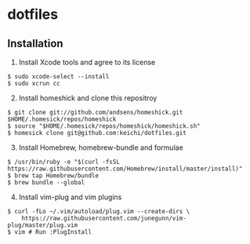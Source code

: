 # dotfiles

## Installation

1. Install Xcode tools and agree to its license
```
$ sudo xcode-select --install
$ sudo xcrun cc
```

2. Install homeshick and clone this repositroy
```
$ git clone git://github.com/andsens/homeshick.git $HOME/.homesick/repos/homeshick
$ source "$HOME/.homesick/repos/homeshick/homeshick.sh"
$ homesick clone git@github.com:keichi/dotfiles.git
```

3. Install Homebrew, homebrew-bundle and formulae
```
$ /usr/bin/ruby -e "$(curl -fsSL https://raw.githubusercontent.com/Homebrew/install/master/install)"
$ brew tap Homebrew/bundle
$ brew bundle --global
```

4. Install vim-plug and vim plugins
```
$ curl -fLo ~/.vim/autoload/plug.vim --create-dirs \
    https://raw.githubusercontent.com/junegunn/vim-plug/master/plug.vim
$ vim # Run :PlugInstall
```
